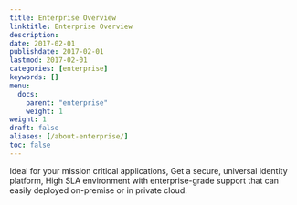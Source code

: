 ```yaml
---
title: Enterprise Overview
linktitle: Enterprise Overview
description: 
date: 2017-02-01
publishdate: 2017-02-01
lastmod: 2017-02-01
categories: [enterprise]
keywords: []
menu:
  docs:
    parent: "enterprise"
    weight: 1
weight: 1
draft: false
aliases: [/about-enterprise/]
toc: false
---
```


Ideal for your mission critical applications, Get a secure, universal identity platform, High SLA environment with enterprise-grade support that can easily deployed on-premise or in private cloud.

